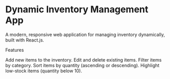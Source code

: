 # Dynamic Inventory Management App

A modern, responsive web application for managing inventory dynamically, built with React.js.

Features

Add new items to the inventory.
Edit and delete existing items.
Filter items by category.
Sort items by quantity (ascending or descending).
Highlight low-stock items (quantity below 10).

